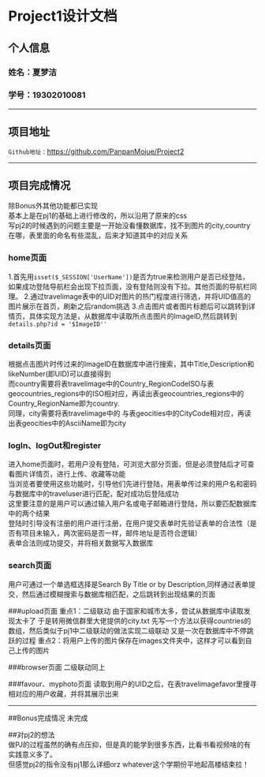Project1设计文档
==========

## 个人信息
### 姓名：夏梦洁<br/>
### 学号：19302010081

-------------------

## 项目地址
`Github地址：`https://github.com/PanpanMojue/Project2<br/>


-------------------
## 项目完成情况

除Bonus外其他功能都已实现<br/>
基本上是在pj1的基础上进行修改的，所以沿用了原来的css<br/>
写pj2的时候遇到的问题主要是一开始没看懂数据库，找不到图片的city,country在哪，表里面的命名有些混乱，后来才知道其中的对应关系

### home页面
1.首先用`isset($_SESSION['UserName'])`是否为true来检测用户是否已经登陆，<br/>
如果成功登陆导航栏会出现下拉页面，没有登陆则没有下拉。其他页面的导航栏同理。
2.通过travelimage表中的UID对图片的热门程度进行筛选，并将UID值高的图片展示在首页，刷新之后random挑选
3.点击图片或者图片标题后可以跳转到详情页，具体实现方法是，从数据库中读取所点击图片的ImageID,然后跳转到`details.php?id = '$ImageID''`

### details页面
根据点击图片时传过来的ImageID在数据库中进行搜索，其中Title,Description和likeNumber(即UID)可以直接得到<br/>
而country需要将表travelimage中的Country_RegionCodeISO与表geocountries_regions中的ISO相对应，再读出表geocountries_regions中的Country_RegionName即为country.<br/>
同理，city需要将表travelimage中的 与表geocities中的CityCode相对应，再读出表geocities中的AsciiName即为city <br/>

### logIn、logOut和register
进入home页面时，若用户没有登陆，可浏览大部分页面，但是必须登陆后才可查看图片详情页，进行上传、收藏等功能<br/>
当浏览者要使用这些功能时，引导他们先进行登陆，用表单传过来的用户名和密码与数据库中的traveluser进行匹配，配对成功后登陆成功<br/>
这里要注意的是用户可以通过输入用户名或电子邮箱进行登陆，所以要匹配数据库中的两个结果<br/>
登陆时引导没有注册的用户进行注册，在用户提交表单时先验证表单的合法性（是否有项目未输入，两次密码是否一样，邮件地址是否符合逻辑）<br/>
表单合法则成功提交，并将相关数据写入数据库

### search页面
用户可通过一个单选框选择是Search By Title or by Description,同样通过表单提交，然后通过模糊搜索与数据库相匹配，之后跳转到出现结果的页面

###upload页面
重点1：二级联动 由于国家和城市太多，尝试从数据库中读取发现太卡了 于是转用微信群里大佬提供的city.txt
先写一个方法以获得countries的数组，然后类似于pj1中二级联动的做法实现二级联动 又是一次在数据库中不停跳跃的过程
重点2：将用户上传的图片保存在images文件夹中，这样才可以看到自己上传的图片

###browser页面
二级联动同上

###favour、myphoto页面
读取到用户的UID之后，在表travelimagefavor里搜寻相对应的用户收藏，并将其展示出来





-------------------

##Bonus完成情况
 未完成


##对pj2的想法<br/>
做PJ的过程虽然的确有点压抑，但是真的能学到很多东西，比看书看视频啥的有实践意义多了。<br/>
但感觉pj2的指令没有pj1那么详细orz whatever这个学期份平地起高楼结束拉！


